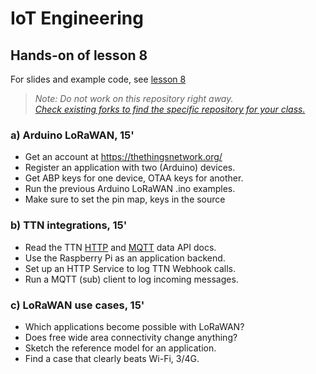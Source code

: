 # IoT Engineering
## Hands-on of lesson 8
For slides and example code, see [lesson 8](../../../fhnw-iot/blob/master/08/README.md)

> *Note: Do not work on this repository right away.*<br/>
> *[Check existing forks to find the specific repository for your class.](../../network/members)*

### a) Arduino LoRaWAN, 15'
* Get an account at https://thethingsnetwork.org/
* Register an application with two (Arduino) devices.
* Get ABP keys for one device, OTAA keys for another.
* Run the previous Arduino LoRaWAN .ino examples.
* Make sure to set the pin map, keys in the source

### b) TTN integrations, 15'
* Read the TTN [HTTP](https://www.thethingsnetwork.org/docs/applications/http/) and [MQTT](https://www.thethingsnetwork.org/docs/applications/mqtt/api.html) data API docs.
* Use the Raspberry Pi as an application backend.
* Set up an HTTP Service to log TTN Webhook calls.
* Run a MQTT (sub) client to log incoming messages.

### c) LoRaWAN use cases, 15'
* Which applications become possible with LoRaWAN?
* Does free wide area connectivity change anything?
* Sketch the reference model for an application.
* Find a case that clearly beats Wi-Fi, 3/4G.
